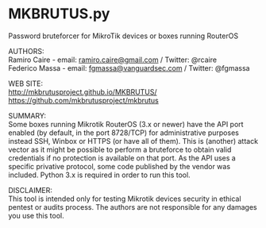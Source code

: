 MKBRUTUS.py
========

Password bruteforcer for MikroTik devices or boxes running RouterOS

AUTHORS:<br>
Ramiro Caire   - email: ramiro.caire@gmail.com  / Twitter: @rcaire<br>
Federico Massa - email: fgmassa@vanguardsec.com / Twitter: @fgmassa<br>

WEB SITE:<br>
http://mkbrutusproject.github.io/MKBRUTUS/<br>
https://github.com/mkbrutusproject/mkbrutus

SUMMARY:<br>
Some boxes running Mikrotik RouterOS (3.x or newer) have the API port enabled (by default, in the port 8728/TCP) for administrative purposes instead SSH, Winbox or HTTPS (or have all of them). This is (another) attack vector as it might be possible to perform a bruteforce to obtain valid credentials if no protection is available on that port.
As the API uses a specific privative protocol, some code published by the vendor was included.
Python 3.x is required in order to run this tool.

DISCLAIMER:<br>
This tool is intended only for testing Mikrotik devices security in ethical pentest or audits process.
The authors are not responsible for any damages you use this tool.

